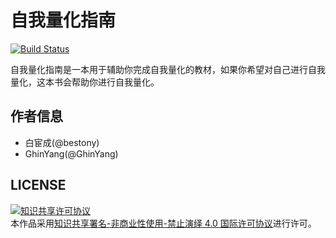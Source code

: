 # 自我量化指南

[![Build Status](https://travis-ci.com/bestony/self-quantification.svg?branch=master)](https://travis-ci.com/bestony/self-quantification)

自我量化指南是一本用于辅助你完成自我量化的教材，如果你希望对自己进行自我量化，这本书会帮助你进行自我量化。

## 作者信息

- 白宦成(@bestony)
- GhinYang(@GhinYang)

## LICENSE 

<a rel="license" href="http://creativecommons.org/licenses/by-nc-nd/4.0/"><img alt="知识共享许可协议" style="border-width:0" src="https://i.creativecommons.org/l/by-nc-nd/4.0/88x31.png" /></a><br />本作品采用<a rel="license" href="http://creativecommons.org/licenses/by-nc-nd/4.0/">知识共享署名-非商业性使用-禁止演绎 4.0 国际许可协议</a>进行许可。
